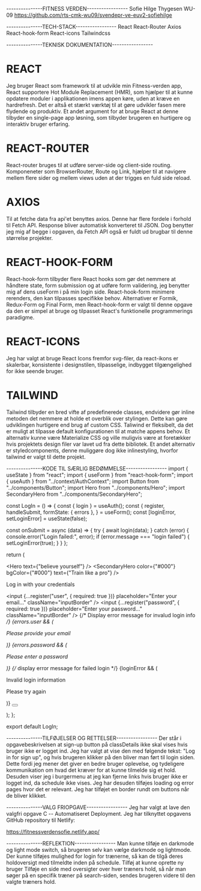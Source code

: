 ---------------FITNESS VERDEN-----------------
Sofie Hilge Thygesen
WU-09
https://github.com/rts-cmk-wu09/svendepr-ve-euv2-sofiehilge

---------------TECH-STACK-----------------
React
React-Router
Axios
React-hook-form
React-icons
Tailwindcss

---------------TEKNISK DOKUMENTATION-----------------

# REACT

Jeg bruger React som framework til at udvikle min Fitness-verden app, React supportere Hot Module Replacement (HMR), som hjælper til at kunne opdatere moduler i applikationen imens appen køre, uden at kræve en hardrefresh. Det er altså et stærkt værktøj til at gøre udvikler fasen mere flydende og produktiv. Et andet argument for at bruge React at denne tilbyder en single-page app løsning, som tilbyder brugeren en hurtigere og interaktiv bruger erfaring.

# REACT-ROUTER

React-router bruges til at udføre server-side og client-side routing. Komponeneter som BrowserRouter, Route og Link, hjælper til at navigere mellem flere sider og mellem views uden at der trigges en fuld side reload.

# AXIOS

Til at fetche data fra api'et benyttes axios. Denne har flere fordele i forhold til Fetch API. Response bliver automatisk konverteret til JSON. Dog benytter jeg mig af begge i opgaven, da Fetch API også er fuldt ud brugbar til denne størrelse projekter.

# REACT-HOOK-FORM

React-hook-form tilbyder flere React hooks som gør det nemmere at håndtere state, form submission og at udføre form validering, jeg benytter mig af dens useForm i på min login side. React-hook-form minimere rerenders, den kan tilpasses specifikke behov. Alternativer er Formik, Redux-Form og Final Form, men React-hook-form er valgt til denne opgave da den er simpel at bruge og tilpasset React's funktionelle programmerings paradigme.

# REACT-ICONS

Jeg har valgt at bruge React Icons fremfor svg-filer, da react-ikons er skalerbar, konsistente i designstilen, tilpasselige, indbygget tilgængelighed for ikke seende bruger.

# TAILWIND

Tailwind tilbyder en bred vifte af predefinerede classes, endvidere gør inline metoden det nemmere at holde et overblik over stylingen. Dette kan gøre udviklingen hurtigere end brug af custom CSS. Taliwind er fleksibelt, da det er muligt at tilpasse default konfigurationen til at matche appens behov. Et alternativ kunne være Materialize CSS og ville muligvis være at foretækker hvis projektets design filer var lavet ud fra dette bibliotek.
Et andet alternativ er styledcomponents, denne muliggøre dog ikke inlinestyling, hvorfor tailwind er valgt til dette projekt.

---------------KODE TIL SÆRLIG BEDØMMELSE-----------------
import { useState } from "react";
import { useForm } from "react-hook-form";
import { useAuth } from "../context/AuthContext";
import Button from "../components/Button";
import Hero from "../components/Hero";
import SecondaryHero from "../components/SecondaryHero";

const LogIn = () => {
  const { login } = useAuth();
  const {
    register,
    handleSubmit,
    formState: { errors },
  } = useForm();
  const [loginError, setLoginError] = useState(false);

  const onSubmit = async (data) => {
    try {
      await login(data);
    } catch (error) {
      console.error("Login failed:", error);
      if (error.message === "login failed") {
        setLoginError(true);
      }
    }
  };

  return (
    <div className="overflow-hidden">
      <div className="mt-[74px]">
        <Hero text={"believe yourself"} />
        <SecondaryHero
          color={"#000"}
          bgColor={"#000"}
          text={"Train like a pro"}
        />
      </div>
      <div className="pl-[20px] mt-[60px]">
        <p className="text-[18px] font-[600] leading-4 pb-[15px]">
          Log in with your credentials
        </p>
        <form onSubmit={handleSubmit(onSubmit)}>
          <input
            {...register("user", { required: true })}
            placeholder="Enter your email..."
            className="inputBorder"
          />
          <input
            {...register("password", { required: true })}
            placeholder="Enter your password..."
            className="inputBorder"
            />
            {/* Display error message for invalud login info */}
            {errors.user && (
              <p className="flex flex-col items-center text-[18px] font-[600] leading-4 pb-[15px] mt-[15px]">
                Please provide your email
              </p>
            )}
            {errors.password && (
              <p className="flex flex-col items-center text-[18px] font-[600] leading-4 pb-[15px] mt-[15px]">
                Please enter a password
              </p>
            )}
            {/* display error message for failed login */}
            {loginError && (
              <div className="flex flex-col items-center">
                <p className="text-[18px] font-[600] leading-4 pb-[15px] mt-[15px]">
                  Invalid login information
                </p>
                <p className="text-[18px] font-[600] leading-4 pb-[15px]">
                  Please try again
                </p>
              </div>
            )}
          <Button
            type="submit"
            text="log in"
            width="334px"
            className="mb-[15px] mt-[5px]"
          />
        </form>
      </div>
    </div>
  );
};

export default LogIn;

---------------TILFØJELSER OG RETTELSER-----------------
Der står i opgavebeskrivelsen at sign-up button på classDetails ikke skal vises hvis bruger ikke er logget ind. Jeg har valgt at vise den med følgende tekst: "Log in for sign up", og hvis brugeren klikker på den bliver man ført til login siden. Dette fordi jeg mener det giver en bedre bruger oplevelse, og tydeligere kommunikation om hvad det kræver for at kunne tilmelde sig et hold. Desuden viser jeg i burgermenu at jeg kan fjerne links hvis bruger ikke er logget ind, da schedule ikke vises.
Jeg har desuden tilføjes loading og error pages hvor det er relevant.
Jeg har tilføjet en border rundt om buttons når de bliver klikket.

---------------VALG FRIOPGAVE-----------------
Jeg har valgt at lave den valgfri opgave C -- Automatiseret Deployment. Jeg har tilknyttet opgavens GitHub repository til Netlify:

https://fitnessverdensofie.netlify.app/

---------------REFLEKTION-----------------
Man kunne tilføje en darkmode og light mode switch, så brugeren selv kan vælge darkmode og lightmode.
Der kunne tilføjes mulighed for login for trænerne, så kan de tilgå deres holdoversigt med tilmeldte inden på schedule.
Tilføj at kunne oprette ny bruger
Tilføje en side med oversigter over hver træners hold, så når man søger på en specifik træner på search-siden, sendes brugeren videre til den valgte træners hold.

